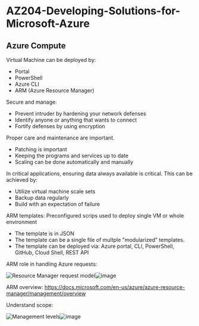 # AZ204-Developing-Solutions-for-Microsoft-Azure

## Azure Compute

Virtual Machine can be deployed by:
- Portal
- PowerShell
- Azure CLI
- ARM (Azure Resource Manager)

Secure and manage:
- Prevent intruder by hardening your network defenses
- Identify anyone or anything that wants to connect
- Fortify defenses by using encryption

Proper care and maintenance are important.
- Patching is important
- Keeping the programs and services up to date
- Scaling can be done automatically and manually

In critical applications, ensuring data always available is critical. This can be achieved by:
- Utilize virtual machine scale sets
- Backup data regularly
- Build with an expectation of failure

ARM templates: Preconfigured scrips used to deploy single VM or whole environment
- The template is in JSON
- The template can be a single file of multple "modularized" templates.
- The template can be deployed via: Azure portal, CLI, PowerShell, GitHub, Cloud Shell, REST API

ARM role in handling Azure requests:

<img src="https://docs.microsoft.com/en-us/azure/azure-resource-manager/management/media/overview/consistent-management-layer.png" alt="Resource Manager request model"/>![image](https://user-images.githubusercontent.com/79841341/147547891-ef8a9cc1-bbc5-40f7-8162-4a59da91a06f.png)


ARM overview:
https://docs.microsoft.com/en-us/azure/azure-resource-manager/management/overview

Understand scope:

<img src="https://docs.microsoft.com/en-us/azure/azure-resource-manager/management/media/overview/scope-levels.png" alt="Management levels"/>![image](https://user-images.githubusercontent.com/79841341/147548057-3fe62ccf-d9f2-42ea-b698-eeab28007498.png)




